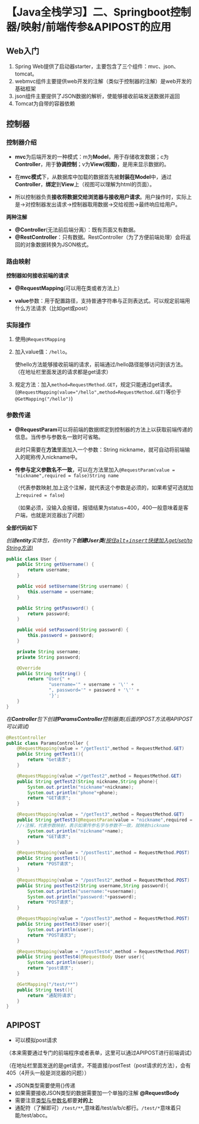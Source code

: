 # 【Java全栈学习】二、Springboot控制器/映射/前端传参&APIPOST的应用


## Web入门
1. Spring Web提供了启动器starter，主要包含了三个组件：mvc、json、tomcat。
2. webmvc组件主要提供web开发的注解（类似于控制器的注解）是web开发的基础框架
3. json组件主要提供了JSON数据的解析，使能够接收前端发送数据并返回
4. Tomcat为自带的容器依赖

<!--more-->

## 控制器
### 控制器介绍
- **mvc**为后端开发的一种模式：m为**Model**，用于存储收发数据；c为**Controller**，用于**协调控制**；v为**View(视图)**，是用来显示数据的。

- 在**mvc模式**下，从数据库中加载的数据首先被**封装在Model**中，通过**Controller**，**绑定**到**View**上（视图可以理解为html的页面）。

- 所以控制器负责**接收将数据交给浏览器与接收用户请求**。用户操作时，实际上是→对控制器发出请求→控制器取用数据→交给视图→最终响应给用户。

 **两种注解**

  - **@Controller**(无法前后端分离）：既有页面又有数据。
  - **@RestController**：只有数据。RestController（为了方便前端处理）会将返回的对象数据转换为JSON格式。

### 路由映射

 **控制器如何接收前端的请求**

- **@RequestMapping**(可以用在类或者方法上）

- **value**参数：用于配置路径，支持普通字符串与正则表达式。可以规定前端用什么方法请求（比如get或post）

### 实际操作

1. 使用```@RequestMapping```

2. 加入value值：```/hello```。

   使hello方法能够接收前端的请求，前端通过/hello路径能够访问到该方法。（在地址栏里面发送的请求都是get请求）

3. 规定方法：加入```method=RequestMethod.GET```，规定只能通过get请求。(```@RequestMapping(value="/hello",method=RequestMethod.GET)```等价于```@GetMapping("/hello")```)
### 参数传递

- **@RequestParam**可以将前端的数据绑定到控制器的方法上以获取前端传递的信息。当传参与参数名一致时可省略。

  此时只需要在**方法**里面加入一个参数：String nickname，就可自动将前端输入的昵称传入nickname中。

- **传参与定义参数名不一致**，可以在方法里加入```@RequestParam(value = "nickname",required = false)String name```

  （代表参数映射,加上这个注解，就代表这个参数是必须的，如果希望可选就加上```required = false```)

  （如果必须，没输入会报错，报错结果为status=400，400一般意味着是客户端，也就是浏览器出了问题）
  

**全部代码如下**

*创建**entity**实体包，在entity下**创建User类**<u>(按住<kbd>alt</kbd>+<kbd>insert</kbd>快捷加入get/set/to String方法)</u>*

```java
public class User {
    public String getUsername() {
        return username;
    }

    public void setUsername(String username) {
        this.username = username;
    }

    public String getPassword() {
        return password;
    }

    public void setPassword(String password) {
        this.password = password;
    }

    private String username;
    private String password;

    @Override
    public String toString() {
        return "User{" +
                "username='" + username + '\'' +
                ", password='" + password + '\'' +
                '}';
    }
}
```
*在**Controller**包下创建**ParamsController**控制器类(后面的POST方法用APIPOST可以调试)*

```java
@RestController
public class ParamsController {
    @RequestMapping(value = "/getTest1",method = RequestMethod.GET)
    public String getTest1(){
        return "Get请求";
    }

    @RequestMapping(value ="/getTest2",method = RequestMethod.GET)
    public String getTest2(String nickname,String phone){
        System.out.println("nickname"+nickname);
        System.out.println("phone"+phone);
        return "GET请求";
    }

    @RequestMapping(value = "/getTest3",method = RequestMethod.GET)
    public String getTest3(@RequestParam(value = "nickname",required = false)String name){
    //↑注解，代表参数映射，表示如果传参名字与参数不一致，就映射nickname
        System.out.println("nickname"+name);
        return "GET请求";
    }

    @RequestMapping(value = "/postTest1",method = RequestMethod.POST)
    public String postTest1(){
        return "POST请求";
    }

    @RequestMapping(value = "/postTest2",method = RequestMethod.POST)
    public String postTest2(String username,String password){
        System.out.println("username:"+username);
        System.out.println("password:"+password);
        return "POST请求";
    }

    @RequestMapping(value = "/postTest3",method = RequestMethod.POST)
    public String postTest3(User user){
        System.out.println(user);
        return "POST请求3";
    }

    @RequestMapping(value = "/postTest4",method = RequestMethod.POST)
    public String postTest4(@RequestBody User user){
        System.out.println(user);
        return "post请求";
    }

    @GetMapping("/test/**")
    public String test(){
        return "通配符请求";
    }
}
```
## APIPOST

- 可以模拟post请求

（本来需要通过专门的前端程序或者表单，这里可以通过APIPOST进行前端调试）

（在地址栏里面发送的是get请求，不能直接/postTest（post请求的方法），会有405（4开头一般是浏览器的问题））

- JSON类型需要使用{}传递
- 如果需要接收JSON类型的数据需要加一个单独的注解 **@RequestBody** 
- 需要注意<u>类型与参数名</u>都要**对的上**
- 通配符（了解即可）```/test/**```,意味着/test/a/b/c都行。```/test/*```意味着只能/test/abcc。


